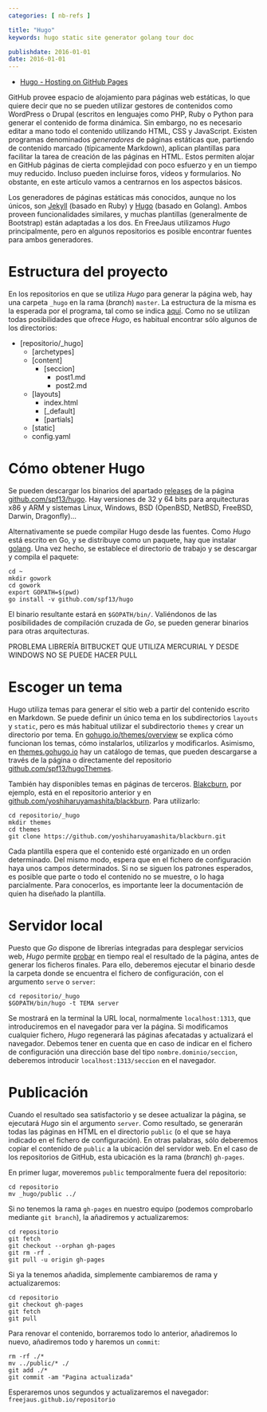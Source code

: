 ```yaml
---
categories: [ nb-refs ]

title: "Hugo"
keywords: hugo static site generator golang tour doc

publishdate: 2016-01-01
date: 2016-01-01
---
```


<!--
git bash
mingw
msys

La mayoría de las páginas que visitamos hoy en día están basadas en gestores de contenidos (*Content Management System -CMS-*). Algunos de los más conocidos son WordPress, Drupal o Joomla. Estos están escritos 
-->

- [Hugo - Hosting on GitHub Pages](https://gohugo.io/tutorials/github-pages-blog/)

GitHub provee espacio de alojamiento para páginas web estáticas, lo que quiere decir que no se pueden utilizar gestores de contenidos como WordPress o Drupal (escritos en lenguajes como PHP, Ruby o Python para generar el contenido de forma dinámica. Sin embargo, no es necesario editar a mano todo el contenido utilizando HTML, CSS y JavaScript. Existen programas denominados *generadores* de páginas estáticas que, partiendo de contenido marcado (típicamente Markdown), aplican plantillas para facilitar la tarea de creación de las páginas en HTML. Estos permiten alojar en GitHub páginas de cierta complejidad con poco esfuerzo y en un tiempo muy reducido. Incluso pueden incluirse foros, vídeos y formularios. No obstante, en este artículo vamos a centrarnos en los aspectos básicos.

Los generadores de páginas estáticas más conocidos, aunque no los únicos, son [Jekyll]() (basado en Ruby) y [Hugo]() (basado en Golang). Ambos proveen funcionalidades similares, y muchas plantillas (generalmente de Bootstrap) están adaptadas a los dos. En FreeJaus utilizamos *Hugo* principalmente, pero en algunos repositorios es posible encontrar fuentes para ambos generadores.

# Estructura del proyecto

En los repositorios en que se utiliza *Hugo* para generar la página web, hay una carpeta `_hugo` en la rama (*branch*) `master`. La estructura de la misma es la esperada por el programa, tal como se indica [aquí](https://gohugo.io/overview/source-directory/). Como no se utilizan todas posibilidades que ofrece *Hugo*, es habitual encontrar sólo algunos de los directorios:

- [repositorio/_hugo]
  - [archetypes]
  - [content]
     - [seccion]
	     - post1.md
		 - post2.md
  - [layouts]
     - index.html
	 - [_default]
	 - [partials]
  - [static]
  - config.yaml
  
# Cómo obtener Hugo

Se pueden descargar los binarios del apartado [releases](https://github.com/spf13/hugo/releases) de la página [github.com/spf13/hugo](https://github.com/spf13/hugo/). Hay versiones de 32 y 64 bits para arquitecturas x86 y ARM y sistemas Linux, Windows, BSD (OpenBSD, NetBSD, FreeBSD, Darwin, Dragonfly)...

Alternativamente se puede compilar Hugo desde las fuentes. Como *Hugo* está escrito en Go, y se distribuye como un paquete, hay que instalar [golang](https://golang.org/). Una vez hecho, se establece el directorio de trabajo y se descargar y compila el paquete:

```
cd ~
mkdir gowork
cd gowork
export GOPATH=$(pwd)
go install -v github.com/spf13/hugo
```

El binario resultante estará en `$GOPATH/bin/`. Valiéndonos de las posibilidades de compilación cruzada de *Go*, se pueden generar binarios para otras arquitecturas.

PROBLEMA LIBRERÍA BITBUCKET QUE UTILIZA MERCURIAL Y DESDE WINDOWS NO SE PUEDE HACER PULL

# Escoger un tema

Hugo utiliza temas para generar el sitio web a partir del contenido escrito en Markdown. Se puede definir un único tema en los subdirectorios `layouts` y `static`, pero es más habitual utilizar el subdirectorio `themes` y crear un directorio por tema. En [gohugo.io/themes/overview](https://gohugo.io/themes/overview/) se explica cómo funcionan los temas, cómo instalarlos, utilizarlos y modificarlos. Asimismo, en [themes.gohugo.io](http://themes.gohugo.io/) hay un catálogo de temas, que pueden descargarse a través de la página o directamente del repositorio [github.com/spf13/hugoThemes](https://github.com/spf13/hugoThemes).

También hay disponibles temas en páginas de terceros. [Blakcburn](http://themes.gohugo.io/blackburn/), por ejemplo, está en el repositorio anterior y en [github.com/yoshiharuyamashita/blackburn](https://github.com/yoshiharuyamashita/blackburn). Para utilizarlo:

```
cd repositorio/_hugo
mkdir themes
cd themes
git clone https://github.com/yoshiharuyamashita/blackburn.git
```

Cada plantilla espera que el contenido esté organizado en un orden determinado. Del mismo modo, espera que en el fichero de configuración haya unos campos determinados. Si no se siguen los patrones esperados, es posible que parte o todo el contenido no se muestre, o lo haga parcialmente. Para conocerlos, es importante leer la documentación de quien ha diseñado la plantilla.

# Servidor local

Puesto que *Go* dispone de librerías integradas para desplegar servicios web, *Hugo* permite [probar](https://gohugo.io/overview/usage/) en tiempo real el resultado de la página, antes de generar los ficheros finales. Para ello, deberemos ejecutar el binario desde la carpeta donde se encuentra el fichero de configuración, con el argumento `serve` o `server`:

```
cd repositorio/_hugo
$GOPATH/bin/hugo -t TEMA server
```

Se mostrará en la terminal la URL local, normalmente `localhost:1313`, que introduciremos en el navegador para ver la página. Si modificamos cualquier fichero, *Hugo* regenerará las páginas afecatadas y actualizará el navegador. Debemos tener en cuenta que en caso de indicar en el fichero de configuración una dirección base del tipo `nombre.dominio/seccion`, deberemos introducir `localhost:1313/seccion` en el navegador.

# Publicación

Cuando el resultado sea satisfactorio y se desee actualizar la página, se ejecutará *Hugo* sin el argumento `server`. Como resultado, se generarán todas las páginas en HTML en el directorio `public` (o el que se haya indicado en el fichero de configuración). En otras palabras, sólo deberemos copiar el contenido de `public` a la ubicación del servidor web. En el caso de los repositorios de GitHub, esta ubicación es la rama (*branch*) `gh-pages`.

En primer lugar, moveremos `public` temporalmente fuera del repositorio:

```
cd repositorio
mv _hugo/public ../
```

Si no tenemos la rama `gh-pages` en nuestro equipo (podemos comprobarlo mediante `git branch`), la añadiremos y actualizaremos:

```
cd repositorio
git fetch
git checkout --orphan gh-pages
git rm -rf .
git pull -u origin gh-pages
```

Si ya la tenemos añadida, simplemente cambiaremos de rama y actualizaremos:

```
cd repositorio
git checkout gh-pages
git fetch
git pull
```

Para renovar el contenido, borraremos todo lo anterior, añadiremos lo nuevo, añadiremos todo y haremos un `commit`:

```
rm -rf ./*
mv ../public/* ./
git add ./*
git commit -am "Pagina actualizada"
```

Esperaremos unos segundos y actualizaremos el navegador: `freejaus.github.io/repositorio`

